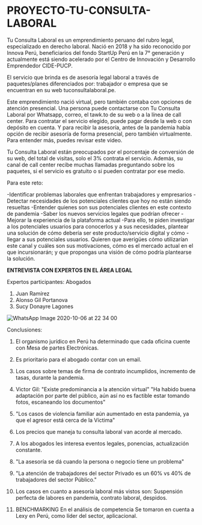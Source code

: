 # PROYECTO-TU-CONSULTA-LABORAL

Tu Consulta Laboral es un emprendimiento peruano del rubro legal, especializado en derecho laboral. Nació en 2018 y ha sido reconocido por Innova Perú, beneficiarios del fondo StartUp Perú en la 7° generación y actualmente está siendo acelerado por el Centro de Innovación y Desarrollo Emprendedor CIDE-PUCP.

El servicio que brinda es de asesoría legal laboral a través de paquetes/planes diferenciados por: trabajador o empresa que se encuentran en su web tuconsultalaboral.pe.

Este emprendimiento nació virtual, pero también contaba con opciones de atención presencial. Una persona puede contactarse con Tu Consulta Laboral por Whatsapp, correo, el tawk.to de su web o a la línea de call center. Para contratar el servicio elegido, puede pagar desde la web o con depósito en cuenta. Y para recibir la asesoría, antes de la pandemia había opción de recibir asesoría de forma presencial, pero también virtualmente. Para entender más, puedes revisar este video.

Tu Consulta Laboral están preocupados por el porcentaje de conversión de su web, del total de visitas, solo el 3% contrata el servicio. Además, su canal de call center recibe muchas llamadas preguntando sobre los paquetes, si el servicio es gratuito o si pueden contratar por ese medio.

Para este reto:

-Identificar problemas laborales que enfrentan trabajadores y empresarios
-Detectar necesidades de los potenciales clientes que hoy no están siendo resueltas
-Entender quienes son sus potenciales clientes en este contexto de pandemia
-Saber los nuevos servicios legales que podrían ofrecer
-Mejorar la experiencia de la plataforma actual
-Para ello, te piden investigar a los potenciales usuarios para conocerlos y a sus necesidades, plantear una solución de cómo debería ser este producto/servicio digital y cómo -llegar a sus potenciales usuarios. Quieren que averigües cómo utilizarían este canal y cuáles son sus motivaciones, cómo es el mercado actual en el que incursionarán; y que propongas una visión de cómo podría plantearse la solución.

**ENTREVISTA CON EXPERTOS EN EL ÁREA LEGAL**

Expertos participantes: Abogados
1. Juan Ramírez
2. Alonso Gil Portanova
3. Sucy Donayre Lagones

![WhatsApp Image 2020-10-06 at 22 34 00](https://user-images.githubusercontent.com/68177371/95284621-3b336180-0824-11eb-9ac4-a5e3522eb0a3.jpeg)

Conclusiones:
1. El organismo jurídico en Perú ha determinado que cada oficina cuente con Mesa de partes Electrónicas.
2. Es prioritario para el abogado contar con un email.
3. Los casos sobre temas de firma de contrato incumplidos, incremento de tasas, durante la pandemia.
4. Victor Gil: "Existe predominancia a la atención virtual" "Ha habido buena adaptación por parte del público, aún así no es factible estar tomando fotos, escaneando los documentos"
5. "Los casos de violencia familiar aún aumentado en esta pandemia, ya que el agresor está cerca de la Víctima"
6. Los precios que maneja tu consulta laboral van acorde al mercado.
7. A los abogados les interesa eventos legales, ponencias, actualización constante.
8. "La asesoría se dá cuando la persona o negocio tiene un problema"
9. "La atención de trabajadores del sector Privado es un 60% vs 40% de trabajadores del sector Público."
10. Los casos en cuanto a asesoría laboral más vistos son: Suspensión perfecta de labores en pandemia, contrato laboral, despidos.

2. BENCHMARKING
En el análisis de competencia 
Se tomaron en cuenta a Lexy en Perú, como líder del sector, aplicacional.

